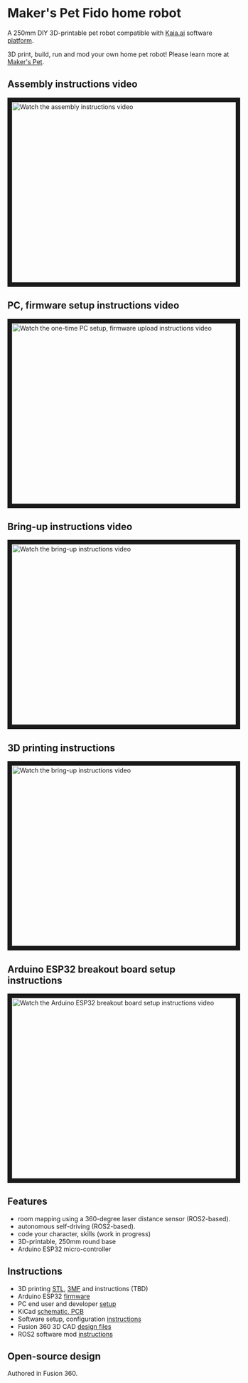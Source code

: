 # Maker's Pet Fido home robot

A 250mm DIY 3D-printable pet robot compatible with [Kaia.ai](https://kaia.ai) software [platform](https://github.com/kaiaai/).

3D print, build, run and mod your own home pet robot! Please learn more at [Maker's Pet](https://makerspet.com).

## Assembly instructions video
<a href="http://www.youtube.com/watch?feature=player_embedded&v=WPB2B1DPf_s" target="_blank">
 <img src="http://img.youtube.com/vi/WPB2B1DPf_s/maxresdefault.jpg" alt="Watch the assembly instructions video" width="720" height="405" border="10" />
</a>

## PC, firmware setup instructions video
<a href="http://www.youtube.com/watch?feature=player_embedded&v=XOc5kCE3MC0" target="_blank">
 <img src="http://img.youtube.com/vi/XOc5kCE3MC0/maxresdefault.jpg" alt="Watch the one-time PC setup, firmware upload instructions video" width="720" height="405" border="10" />
</a>

## Bring-up instructions video
<a href="http://www.youtube.com/watch?feature=player_embedded&v=L_XbkA4pwRc" target="_blank">
 <img src="http://img.youtube.com/vi/L_XbkA4pwRc/maxresdefault.jpg" alt="Watch the bring-up instructions video" width="720" height="405" border="10" />
</a>

## 3D printing instructions
<a href="http://www.youtube.com/watch?feature=player_embedded&v=4k6W1QyJMMw" target="_blank">
 <img src="http://img.youtube.com/vi/L_XbkA4pwRc/maxresdefault.jpg" alt="Watch the bring-up instructions video" width="720" height="405" border="10" />
</a>

## Arduino ESP32 breakout board setup instructions
<a href="http://www.youtube.com/watch?feature=player_embedded&v=zizGI8MjANU" target="_blank">
 <img src="http://img.youtube.com/vi/zizGI8MjANU/maxresdefault.jpg" alt="Watch the Arduino ESP32 breakout board setup instructions video" width="720" height="405" border="10" />
</a>

## Features
- room mapping using a 360-degree laser distance sensor (ROS2-based).
- autonomous self-driving (ROS2-based).
- code your character, skills (work in progress)
- 3D-printable, 250mm round base
- Arduino ESP32 micro-controller

## Instructions
- 3D printing [STL](https://github.com/makerspet/makerspet_fido/tree/main/stl), [3MF](https://github.com/makerspet/makerspet_fido/tree/main/3mf) and instructions (TBD)
- Arduino ESP32 [firmware](https://github.com/makerspet/makerspet_fido/tree/main/arduino)
- PC end user and developer [setup](https://github.com/kaiaai/docker)
- KiCad [schematic, PCB](https://github.com/makerspet/makerspet_fido/tree/main/kicad)
- Software setup, configuration [instructions](https://github.com/makerspet/makerspet_fido/tree/main/config)
- Fusion 360 3D CAD [design files](https://github.com/makerspet/makerspet_fido/tree/main/fusion360)
- ROS2 software mod [instructions](https://github.com/makerspet/makerspet_fido/tree/main/urdf)

## Open-source design
Authored in Fusion 360.
